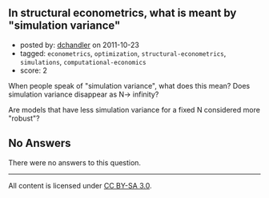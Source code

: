 ## In structural econometrics, what is meant by "simulation variance"

- posted by: [dchandler](https://stackexchange.com/users/-1/149-dchandler) on 2011-10-23
- tagged: `econometrics`, `optimization`, `structural-econometrics`, `simulations`, `computational-economics`
- score: 2

When people speak of "simulation variance", what does this mean? Does simulation variance disappear as N-> infinity? 

Are models that have less simulation variance for a fixed N considered more "robust"?

## No Answers

There were no answers to this question.


---

All content is licensed under [CC BY-SA 3.0](https://creativecommons.org/licenses/by-sa/3.0/).
